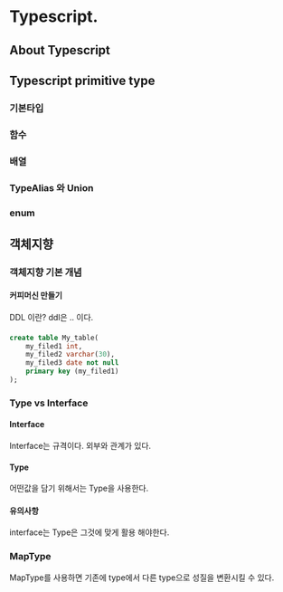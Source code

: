 # Typescript.
## About Typescript
## Typescript primitive type
### 기본타입
### 함수
### 배열
### TypeAlias 와 Union
### enum
## 객체지향
### 객체지향 기본 개념
#### 커피머신 만들기

DDL 이란? ddl은 .. 이다.
#### 

```sql
create table My_table(
    my_filed1 int, 
    my_filed2 varchar(30),
    my_filed3 date not null
    primary key (my_filed1)
);
```


### Type vs Interface
#### Interface 
Interface는 규격이다. 외부와 관계가 있다.

#### Type
어떤값을 담기 위해서는 Type을 사용한다.

#### 유의사항
interface는 Type은 그것에 맞게 활용 해야한다.

### MapType
MapType를 사용하면 기존에 type에서 다른 type으로 성질을 변환시킬 수 있다.
